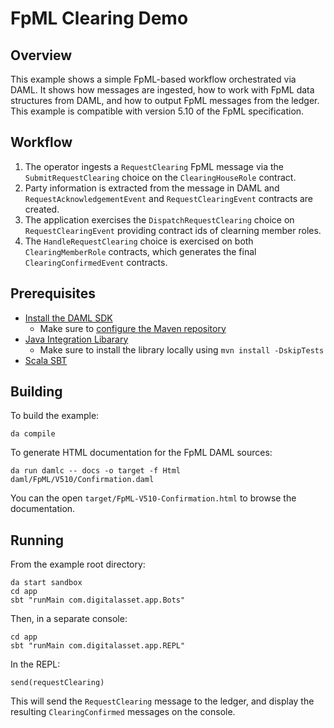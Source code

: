 # FpML Clearing Demo

## Overview

This example shows a simple FpML-based workflow orchestrated via DAML. It shows how messages are ingested, how to work with FpML data structures from DAML, and how to output FpML messages from the ledger. This example is compatible with version 5.10 of the FpML specification.

## Workflow
1. The operator ingests a `RequestClearing` FpML message via the `SubmitRequestClearing` choice on the `ClearingHouseRole` contract.
2. Party information is extracted from the message in DAML and `RequestAcknowledgementEvent` and `RequestClearingEvent` contracts are created.
3. The application exercises the `DispatchRequestClearing`  choice on `RequestClearingEvent` providing contract ids of clearning member roles.
4. The `HandleRequestClearing` choice is exercised on both `ClearingMemberRole` contracts, which generates the final `ClearingConfirmedEvent` contracts.

## Prerequisites

- [Install the DAML SDK](https://docs.daml.com/getting-started/installation.html)
  - Make sure to [configure the Maven repository](https://docs.daml.com/getting-started/installation.html#configure-maven)
- [Java Integration Libarary](../lib-integration-java/README.md)
  - Make sure to install the library locally using `mvn install -DskipTests`
- [Scala SBT](https://www.scala-sbt.org/)

## Building

To build the example:
```
da compile
```
To generate HTML documentation for the FpML DAML sources:
```
da run damlc -- docs -o target -f Html daml/FpML/V510/Confirmation.daml
```
You can the open `target/FpML-V510-Confirmation.html` to browse the documentation.

## Running
From the example root directory:
```
da start sandbox
cd app
sbt "runMain com.digitalasset.app.Bots"
```
Then, in a separate console:
```
cd app
sbt "runMain com.digitalasset.app.REPL"
```
In the REPL:
```
send(requestClearing)
```
This will send the `RequestClearing` message to the ledger, and display the resulting `ClearingConfirmed` messages on the console.